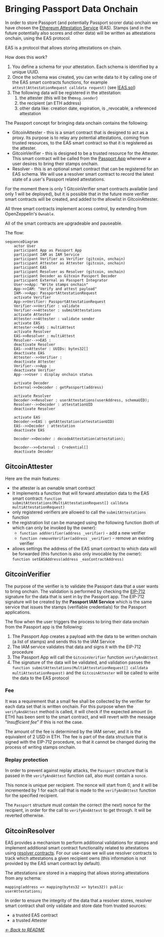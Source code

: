 # Bringing Passport Data Onchain

In order to store Passport (and potentially Passport scorer data) onchain we
have chosen the [Ethereum Attestation Service](https://attest.sh/) (EAS). Stamps
(and in the future potentially also scores and other data) will be written as
attestations onchain, using the EAS protocol.

EAS is a protocol that allows storing attestations on chain.

How does this work?

1. You define a schema for your attestation. Each schema is identified by a
   unique UUID.
2. Once the schema was created, you can write data to it by calling one of the
   EAS smart contracts functions, for example
   `attest(AttestationRequest calldata request)`
   (see [IEAS.sol](https://github.com/ethereum-attestation-service/eas-contracts/blob/master/contracts/IEAS.sol#L148-L169))
3. The following data will be registered in the attestation:
   1. the attester (this will be the`msg.sender`)
   2. the recipient (an ETH address)
   3. other data like: creation date, expiration, is \_revocable, a referenced attestation

The Passport concept for bringing data onchain contains the following:

- GitcoinAttester - this is a smart contract that is designed to act as a proxy.
  Its purpose is to relay any potential attestations, coming from trusted resources,
  to the EAS smart contract so that it is registered as the attester.
- GitcoinVerifier - this is designed to be a trusted resource for the Attester. This
  smart contract will be called from the
  [Passport App](https://passport.gitcoin.co/) whenever a user desires to bring
  their stamps onchain.
- Resolver - this is an optional smart contract that can be registered for an EAS
  schema. We will use a resolver smart contract to record the latest state of a
  user's Passport related attestations.

For the moment there is only 1 GitcoinVerifier smart contracts available (and
only 1 will be deployed), but it is possible that in the future more verifier
smart contracts will be created, and added to the allowlist in GitcoinAttester.

All three smart contracts implement access control, by extending from
OpenZeppelin's `Ownable`.

All of the smart contracts are upgradeable and pauseable.

The flow:
```mermaid
sequenceDiagram
    actor User
    participant App as Passport App
    participant IAM as IAM Service
    participant Verifier as Verifier (gitcoin, onchain)
    participant Attester as Attester (gitcoin, onchain)
    participant EAS
    participant Resolver as Resolver (gitcoin, onchain)
    participant Decoder as Gitcoin Passport Decoder
    participant External as Passport Integrator
    User->>App: "Write stamps onchain"
    App->>IAM: "Verify and attest payload"
    IAM-->>App: PassportAttestationRequest
    activate Verifier
    App->>Verifier: PassportAttestationRequest
    Verifier->>Verifier : validate
    Verifier->>Attester : submitAttestations
    activate Attester
    Attester->>Attester : validate sender
    activate EAS
    Attester->>EAS : multiAttest
    activate Resolver
    EAS->>Resolver : multiAttest
    Resolver-->>EAS : 
    deactivate Resolver
    EAS-->>Attester : UUIDs: bytes32[]
    deactivate EAS
    Attester-->>Verifier : 
    deactivate Attester
    Verifier-->>App : 
    deactivate Verifier
    App-->>User : display onchain status

    activate Decoder
    External->>Decoder : getPassport(address)

    activate Resolver
    Decoder->>Resolver : userAttestations(userAddress, schemaUID);
    Resolver-->>Decoder : attestationUID
    deactivate Resolver

    activate EAS
    Decoder->>EAS : getAttestation(attestationUID)
    EAS-->>Decoder : attestation
    deactivate EAS

    Decoder->>Decoder : decodeAttestation(attestation);

    Decoder-->>External : Credential[]
    deactivate Decoder
```


## GitcoinAttester

Here are the main features:

- the attester is an ownable smart contract
- It implements a function that will forward attestation data to the EAS smart
  contract: `function submitAttestations(MultiAttestationRequest[] calldata multiAttestationRequest)`
- only registered verifiers are allowed to call the `submitAttestations` function
- the registration list can be managed using the following function (both of
  which can only be invoked by the owner):
  - `function addVerifier(address _verifier)` - add a new verifier
  - `function removeVerifier(address _verifier)` - remove an existing verifier
- allows settings the address of the EAS smart contract to which data will be
  forwarded (this function is also only invocable by the owner):
  `function setEASAddress(address _easContractAddress)`

## GitcoinVerifier

The purpose of the verifier is to validate the Passport data that a user wants
to bring onchain. The validation is performed by checking the
[EIP-712](https://eips.ethereum.org/EIPS/eip-712) signature for the data that is
sent in by the Passport app.
The EIP-712 signature will be created by the **Passport IAM Service** which is
the same service that issues the stamps (verifiable credentials) for the Passport
applications.

The flow when the user triggers the process to bring their data onchain from the
Passport app is the following:

1. The Passport App creates a payload with the data to be written onchain (a
   list of stamps) and sends this to the IAM Service
2. The IAM service validates that data and signs it with the EIP-712 procedure
3. The Passport App will call the `GitcoinVerifier` function `verifyAndAttest`
4. The signature of the data will be validated, and validation passes the
   `function submitAttestations(MultiAttestationRequest[] calldata multiAttestationRequest)`
   and the `GitcoinAttester` will be called to write the data to the EAS protocol

### Fee

It was a requirement that a small fee shall be collected by the verifier for
each data set that is written onchain. For this purpose when the
`verifyAndAttest` method is called, it will check if the expected amount
(in ETH) has been sent to the smart contract, and will revert with the message
“_Insufficient fee_” if this is not the case.

The amount of the fee is determined by the IAM server, and it is the equivalent
of 2 USD in ETH.
The fee is part of the data structure that is signed with the EIP-712 procedure,
so that it cannot be changed during the process of writing stamps onchain.

### Replay protection

In order to prevent against replay attacks, the `Passport` structure that is
passed in the `verifyAndAttest` function call, also must contain a `nonce`.

This nonce is unique per recipient. The nonce will start from 0, and it will be
incremented by 1 for each call that is made to the `verifyAndAttest` function
for the specified recipient.

The `Passport` structure must contain the correct (the next) nonce for the
recipient, in order for the call to `verifyAndAttest` to get through. It will be
reverted otherwise.

## GitcoinResolver

EAS provides a mechanism to perform additional validations for stamps and
implement additional smart contract functionality related to attestations using
[resolver contracts](https://docs.attest.sh/docs/tutorials/resolver-contracts).
For our use-case we will use resolver contracts to track which attestations a
given recipient owns (this information is not provided by the EAS smart contract
by default).

The attestations are stored in a mapping that allows storing attestations
from any schema:

```solidity
mapping(address => mapping(bytes32 => bytes32)) public userAttestations;
```

In order to ensure the integrity of the data that a resolver stores, resolver
smart contract shall only validate and store date from trusted sources:

- a trusted EAS contract
- a trusted Attester

_[← Back to README](..#other-topics)_
